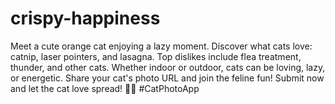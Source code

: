 # crispy-happiness
Meet a cute orange cat enjoying a lazy moment. Discover what cats love: catnip, laser pointers, and lasagna. Top dislikes include flea treatment, thunder, and other cats. Whether indoor or outdoor, cats can be loving, lazy, or energetic. Share your cat's photo URL and join the feline fun! Submit now and let the cat love spread! 📸🐱 #CatPhotoApp 
